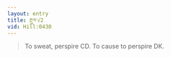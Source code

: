 ```yaml
---
layout: entry
title: རྔུལ་√2
vid: Hill:0430
---
```

> To sweat, perspire CD. To cause to perspire DK.
